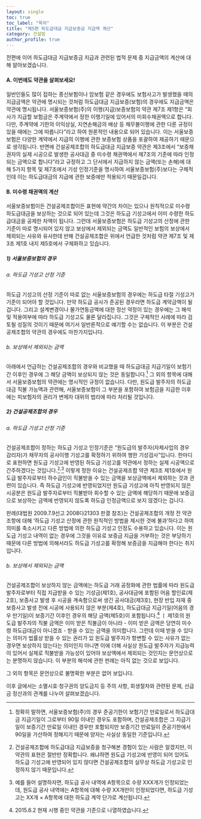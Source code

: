 ```yaml
---
layout: single
toc: true
toc_label: "목차"
title: "제5편 하도급대금 지급보증금 지급액 계산"
category: 건설법
author_profile: true
---
```

전편에 이어 하도급대금 지급보증금 지급과 관련된 법적 문제 중 지급금액의 계산에 대해 알아보겠습니다.
#### A. 이번에도 약관을 살펴보세요!
일반인들도 많이 접하는 종신보험이나 암보험 같은 경우에도 보험사고가 발생했을 때의 지급금액은 약관에 명시되는 것처럼 하도급대금 지급보증(보험)의 경우에도 지급금액은 약관에 명시됩니다. 서울보증보험(주)의 이행(지급)보증보험의 약관 제7조 제1항은 “회사가 지급할 보험금은 주계약에서 정한 이행기일에 있어서의 미회수채권액으로 합니다. 다만, 주계약에 기한의 이익상실, 지연손해금의 배상 등 채무불이행에 관한 다른 규정이 있을 때에는 그에 따릅니다”라고 하여 원론적인 내용으로 되어 있습니다. 이는 서울보증보험은 다양한 계약에서 지급의 이행에 관한 보증보험 상품을 포괄하여 제공하기 때문으로 생각됩니다. 반면에 건설공제조합의 하도급대금 지급보증 약관은 제3조에서 “보증채권자의 실제 시공으로 발생한 공사대금 중 미수령 채권액에서 제7조의 기준에 따라 인정되는 금액으로 합니다”라고 규정하고 그 단서에서 지급하지 않는 금액(또는 손해)에 대해 5가지 항목 및 제7조에서 기성 인정기준을 명시하여 서울보증보험(주)보다는 구체적인데 이는 하도급대금의 지급에 관한 보증에만 적용되기 때문일겁니다.

#### B. 미수령 채권액의 계산
서울보증보험이든 건설공제조합이든 표현에 약간의 차이는 있으나 원칙적으로 미수령 하도급대금을 보상하는 것으로 되어 있는데 그것은 하도급 기성고에서 이미 수령한 하도급대금을 공제한 차액이 됩니다. 그런데 서울보증보험은 하도급 기성고의 산정에 관한 기준이 따로 명시되어 있지 않고 보상에서 제외되는 금액도 일반적인 보험의 보상에서 제외되는 사유와 유사한데 반해 건설공제조합은 위에서 언급한 것처럼 약관 제7조 및 제3조 제1호 내지 제5호에서 구체화하고 있습니다.
##### 1) 서울보증보험의 경우
###### a. 하도급 기성고 산정 기준
하도급 기성고의 산정 기준이 따로 없는 서울보증보험의 경우에는 하도급 타절 기성고가 기준이 되어야 할 것입니다. 만약 하도급 공사가 준공된 경우라면 하도급 계약금액이 될겁니다. 그리고 설계변경이나 물가연동금액에 대한 정산 약정이 있는 경우에는 그 해석 및 적용여부에 따라 하도급 기성고도 물론 달라집니다. 그것은 구체적인 사례에 따라 검토될 성질의 것이기 때문에 여기서 일반론적으로 얘기할 수는 없습니다. 이 부분은 건설공제조합의 약관의 경우에도 마찬가지입니다.
###### b. 보상에서 제외되는 금액
아래에서 언급하는 건설공제조합의 경우와 비교했을 때 하도급대금 지급기일이 보험기간 이후인 경우에 그 해당 금액이 보상되지 않는 것은 동일합니다.[^1] 그 외의 항목에 대해서 서울보증보험의 약관에는 명시적인 규정이 없습니다. 다만, 원도급 발주자의 하도급대금 직불 가능액과 관련해, 서울보증보험이 그 부분을 포함하여 보험금을 지급한 이후에는 피보험자의 권리가 변제자 대위의 법리에 따라 처리될 것입니다.

##### 2) 건설공제조합의 경우
###### a. 하도급 기성고 산정 기준
건설공제조합이 정하는 하도급 기성고 인정기준은 “원도급의 발주자(자체사업의 경우 감리자)가 채무자의 공사이행 기성고를 확정하기 위하여 행한 기성검사”입니다. 한마디로 표현하면 원도급 기성고에 반영된 하도급 기성고를 약관에서 정하는 실제 시공액으로 간주하겠다는 것입니다.[^2]<sup>,</sup>[^3] 이렇게 정한 이유는 건설공제조합 약관 제3조 제1호에서 원도급 발주자로부터 하수급인이 직불받을 수 있는 금액을 보상금액에서 제외하는 것과 관련이 있습니다. 즉 하도급 기성고에 반영되었지만 원도급 기성고에 아직 반영되지 않은 시공분은 원도급 발주자로부터 직불받아 회수할 수 있는 금액에 해당하기 때문에 보증금으로 보상하는 금액에 반영되지 않도록 하도급 인정금액으로 보지 않겠다는 겁니다.

판례(대법원 2009.7.9선고 2008다21303 판결 참조)는 건설공제조합의 개정 전 약관 조항에 대해 ‘하도급 기성고 산정에 관한 원칙적인 방법을 제시한 것에 불과’하다고 하여 의미를 축소시키고 다른 방법에 의한 하도급 기성고 인정도 수용하고 있습니다. 이는 원도급 기성고 내역이 없는 경우에 그것을 이유로 보증금 지급을 거부하는 것은 부당하기 때문에 다른 방법에 의해서라도 하도급 기성고를 확정해 보증금을 지급해야 한다는 취지입니다.

###### b. 보상에서 제외되는 금액
건설공제조합이 보상하지 않는 금액에는 하도급 거래 공정화에 관한 법률에 따라 원도급 발주자로부터 직접 지급받을 수 있는 기성금(제1호), 공사대금에 포함된 어음 할인료(제2호), 보증사고 발생 후 시공을 계속함으로써 생긴 공사대금(제3호), 현장 반입 자재 중 보증사고 발생 전에 시공에 사용되지 않은 부분(제4호), 하도급대금 지급기일(어음의 경우 만기일)이 보증기간 이후인 경우의 해당 금액(제5호)이 포함됩니다.[^4]
ㅣ
제1호의 원도급 발주자의 직불 금액은 이미 받은 직불금이 아니라 - 이미 받은 금액은 당연히 미수령 하도급대금이 아니겠죠 - 받을 수 있는 금액을 의미합니다. 그런데 이때 받을 수 있다는 의미가 법률상 받을 수 있는 권리가 있 원도급 발주자가 항변할 수 있는 사유가 없는 경우면 보상하지 않는다는 의미인지 아니면 이에 더해 사실상 원도급 발주자가 지급능력이 있어서 실제로 직불받을 가능성이 있어야 보상액에서 제외되는 것인지는 문언상으로는 분명하지 않습니다. 이 부분의 해석에 관한 판례는 아직 없는 것으로 보입니다.

그 외의 항목은 문언상으로 불명확한 부분은 없어 보입니다.

이후 글에서는 소멸시효·청구권의 양도금지 등 주의 사항, 회생절차와 관련된 문제, 선급금 정산과의 관계를 나누어 살펴보겠습니다.

[^1]: 정확히 말하면, 서울보증보험(주)의 경우 준공기한이 보험기간 만료일로서 하도급대금 지급기일이 그로부터 90일 이내인 경우도 포함하며, 건설공제조합은 그 지급기일이 보증기간 만료일 이내인 경우만 포함되지만 보증기간 만료일이 준공기한에서 90일을 가산하여 정해지기 때문에 양자는 사실상 동일한 기준입니다.
[^2]: 건설공제조합에 하도급대금 지급보증을 청구해본 경험이 있는 사람은 알겠지만, 이 약관의 표현은 절반만 정확합니다. 왜냐하면 원도급 기성고에 반영이 되어 있어도 하도급 기성고에 반영되어 있지 않다면 건설공제조합의 실무상 하도급 기성고로 인정하지 않기 때문입니다.
[^3]: 예를 들어 설명하자면, 하도급 공사 내역에 A항목으로 수량 XXX개가 인정되었는데, 원도급 공사 내역에는 A항목에 대해 수량 XX개만이 인정되었다면, 하도급 기성고는 XX개 × A항목에 대한 하도급 계약 단가로 계산됩니다.
[^4]: 2015.6.2 현재 시행 중인 약관을 기준으로 나열하였습니다.
